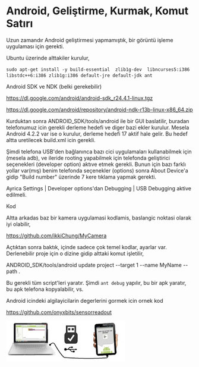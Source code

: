 # Android, Geliştirme, Kurmak, Komut Satırı

Uzun zamandır Android geliştirmesi yapmamıştık, bir görüntü işleme
uygulaması için gerekti.

Ubuntu üzerinde alttakiler kurulur,

```
sudo apt-get install -y build-essential  zlib1g-dev  libncurses5:i386 libstdc++6:i386 zlib1g:i386 default-jre default-jdk ant
```

Android SDK ve NDK (belki gerekebilir)

https://dl.google.com/android/android-sdk_r24.4.1-linux.tgz

https://dl.google.com/android/repository/android-ndk-r13b-linux-x86_64.zip

Kurduktan sonra ANDROID_SDK/tools/android ile bir GUI baslatilir,
buradan telefonumuz icin gerekli derleme hedefi ve diger bazi ekler
kurulur. Mesela Android 4.2.2 var ise o kurulur, derleme hedefi 17
aktif hale gelir. Bu hedef altta uretilecek build.xml icin gerekli.

Şimdi telefona USB'den bağlanınca bazı cici uygulamaları kullanabilmek
için (mesela adb), ve ileride rooting yapabilmek için telefonda
geliştirici seçenekleri (developer option) aktıve etmek gerekli. Bunun
için bazı farklı yollar var(mış) benim telefonda seçenekler (options)
sonra About Device'a gidip "Build number" üzerinde 7 kere tıklama
yapmak gerekti.

Ayrica Settings | Developer options'dan Debugging | USB Debugging aktive edilmeli.

Kod

Altta arkadas baz bir kamera uygulamasi kodlamis, baslangic noktasi olarak iyi olabilir,

https://github.com/ikkiChung/MyCamera

Açtıktan sonra baktık, içinde sadece çok temel kodlar, ayarlar
var. Derlenebilir proje için o dizine gidip alttaki komut işletilir,

ANDROID_SDK/tools/android update project  --target 1 --name MyName  --path .

Bu gerekli tüm script'leri yaratır. Şimdi `ant debug` yapılır, bu bir
apk  yaratır, bu apk telefona kopyalabilir, vs.

Android icindeki algilayicilarin degerlerini gormek icin ornek kod

https://github.com/onyxbits/sensorreadout

![](usb2.jpg)



